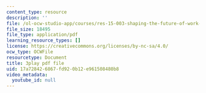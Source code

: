 ```yaml
---
content_type: resource
description: ''
file: /ol-ocw-studio-app/courses/res-15-003-shaping-the-future-of-work-15-662x-spring-2016/17a728426867fd920b12e961508480b8_Gr_MZYzAWGI.pdf
file_size: 18495
file_type: application/pdf
learning_resource_types: []
license: https://creativecommons.org/licenses/by-nc-sa/4.0/
ocw_type: OCWFile
resourcetype: Document
title: 3play pdf file
uid: 17a72842-6867-fd92-0b12-e961508480b8
video_metadata:
  youtube_id: null
---
```

